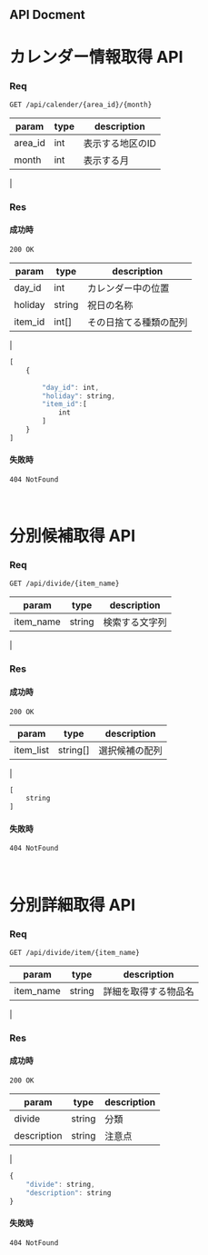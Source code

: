 ## API Docment

# カレンダー情報取得 API

### Req
```
GET /api/calender/{area_id}/{month}
```

| param   | type | description    |
| ------- | ---- | -------------- |
| area_id | int  | 表示する地区のID |
| month   | int  | 表示する月　　   |
|

### Res
#### 成功時
```
200 OK
```

| param   | type   | description         |
| ------- | ------ | ------------------- |
| day_id  | int    | カレンダー中の位置     |
| holiday | string | 祝日の名称           |
| item_id | int[]  | その日捨てる種類の配列 |
|

```javascript
[
    {
        
        "day_id": int,
        "holiday": string,
        "item_id":[
            int
        ]
    }
]
```

#### 失敗時
```
404 NotFound
```
<br>

# 分別候補取得 API

### Req
```
GET /api/divide/{item_name}
```

| param     | type    | description  |
| --------- | ------- | ------------ |
| item_name | string  | 検索する文字列 |
|

### Res
#### 成功時
```
200 OK
```

| param    | type      | description  |
| -------- | --------- | ------------ |
| item_list | string[]  | 選択候補の配列 |
|

```javascript
[
    string   
]
```

#### 失敗時
```
404 NotFound
```
<br>

# 分別詳細取得 API

### Req
```
GET /api/divide/item/{item_name}
```

| param     | type    | description       |
| --------- | ------- | ----------------- |
| item_name | string  | 詳細を取得する物品名 |
|

### Res
#### 成功時
```
200 OK
```

| param       | type    | description  |
| ----------- | ------- | ------------ |
| divide      | string  | 分類        　|
| description | string  | 注意点        |
|

```javascript
{
    "divide": string,
    "description": string
}
```

#### 失敗時
```
404 NotFound
```